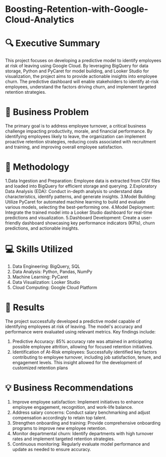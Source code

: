# Boosting-Retention-with-Google-Cloud-Analytics
# 🔍 Executive Summary 
This project focuses on developing a predictive model to identify employees at risk of leaving using Google Cloud. By leveraging BigQuery for data storage, Python and PyCaret for model building, and Looker Studio for visualization, the project aims to provide actionable insights into employee churn. The predictive dashboard will enable stakeholders to identify at-risk employees, understand the factors driving churn, and implement targeted retention strategies.

# 💼 Business Problem
The primary goal is to address employee turnover, a critical business challenge impacting productivity, morale, and financial performance. By identifying employees likely to leave, the organization can implement proactive retention strategies, reducing costs associated with recruitment and training, and improving overall employee satisfaction.

# 🤖 Methodology
1.Data Ingestion and Preparation: Employee data is extracted from CSV files and loaded into BigQuery for efficient storage and querying.
2.Exploratory Data Analysis (EDA): Conduct in-depth analysis to understand data characteristics, identify patterns, and generate insights. 
3.Model Building: Utilize PyCaret for automated machine learning to build and evaluate various models, selecting the best-performing one. 
4.Model Deployment: Integrate the trained model into a Looker Studio dashboard for real-time predictions and visualization.
5.Dashboard Development: Create a user-friendly dashboard showcasing key performance indicators (KPIs), churn predictions, and actionable insights.

# 💻 Skills Utilized
1.	Data Engineering: BigQuery, SQL
2.	Data Analysis: Python, Pandas, NumPy
3.	Machine Learning: PyCaret
4.	Data Visualization: Looker Studio
5.	Cloud Computing: Google Cloud Platform

# 🧩 Results
The project successfully developed a predictive model capable of identifying employees at risk of leaving. The model's accuracy and performance were evaluated using relevant metrics. Key findings include:
1. Predictive Accuracy: 85% accuracy rate was attained in anticipating possible employee attrition, allowing 
for focused retention initiatives.
2. Identification of At-Risk employees: Successfully identified key factors contributing to employee turnover, including job satisfaction, tenure, and engagement levels. This insight allowed for the development of customized retention plans

# 💡 Business Recommendations
1.	Improve employee satisfaction: Implement initiatives to enhance employee engagement, recognition, and work-life balance.
2.	Address salary concerns: Conduct salary benchmarking and adjust compensation accordingly to retain top talent.
3.	Strengthen onboarding and training: Provide comprehensive onboarding programs to improve new employee retention.
4.	Monitor departmental churn: Identify departments with high turnover rates and implement targeted retention strategies.
5.	Continuous monitoring: Regularly evaluate model performance and update as needed to ensure accuracy.

